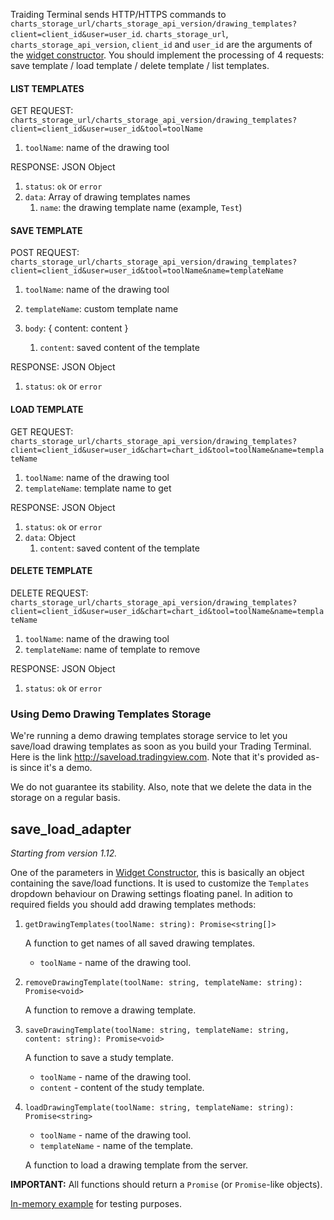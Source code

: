 Traiding Terminal sends HTTP/HTTPS commands to `charts_storage_url/charts_storage_api_version/drawing_templates?client=client_id&user=user_id`. `charts_storage_url`, `charts_storage_api_version`, `client_id` and `user_id` are the arguments of the [widget constructor](Widget-Constructor).
You should implement the processing of 4 requests: save template / load template / delete template / list templates.

#### LIST TEMPLATES

GET REQUEST: `charts_storage_url/charts_storage_api_version/drawing_templates?client=client_id&user=user_id&tool=toolName`

1. `toolName`: name of the drawing tool

RESPONSE: JSON Object

1. `status`: `ok` or `error`
1. `data`: Array of drawing templates names
    1. `name`: the drawing template name (example, `Test`)

#### SAVE TEMPLATE

POST REQUEST: `charts_storage_url/charts_storage_api_version/drawing_templates?client=client_id&user=user_id&tool=toolName&name=templateName`

1. `toolName`: name of the drawing tool
1. `templateName`: custom template name

1. `body`: { content: content }
    1. `content`: saved content of the template

RESPONSE: JSON Object

1. `status`: `ok` or `error`

#### LOAD TEMPLATE

GET REQUEST: `charts_storage_url/charts_storage_api_version/drawing_templates?client=client_id&user=user_id&chart=chart_id&tool=toolName&name=templateName`

1. `toolName`: name of the drawing tool
1. `templateName`: template name to get

RESPONSE: JSON Object

1. `status`: `ok` or `error`
1. `data`: Object
    1. `content`: saved content of the template

#### DELETE TEMPLATE

DELETE REQUEST: `charts_storage_url/charts_storage_api_version/drawing_templates?client=client_id&user=user_id&chart=chart_id&tool=toolName&name=templateName`

1. `toolName`: name of the drawing tool
1. `templateName`: name of template to remove

RESPONSE: JSON Object

1. `status`: `ok` or `error`

### Using Demo Drawing Templates Storage

We're running a demo drawing templates storage service to let you save/load drawing templates as soon as you build your Trading Terminal.
Here is the link <http://saveload.tradingview.com>. Note that it's provided as-is since it's a demo.

We do not guarantee its stability. Also, note that we delete the data in the storage on a regular basis.

## save_load_adapter

*Starting from version 1.12.*

One of the parameters in [Widget Constructor](Widget-Constructor#save_load_adapter), this is basically an object containing the save/load functions. It is used to customize the `Templates` dropdown behaviour on Drawing settings floating panel. In adition to required fields you should add drawing templates methods:

1. `getDrawingTemplates(toolName: string): Promise<string[]>`

     A function to get names of all saved drawing templates.

    * `toolName` - name of the drawing tool.

1. `removeDrawingTemplate(toolName: string, templateName: string): Promise<void>`

     A function to remove a drawing template.

1. `saveDrawingTemplate(toolName: string, templateName: string, content: string): Promise<void>`

     A function to save a study template.

     * `toolName` - name of the drawing tool.
     * `content` - content of the study template.

1. `loadDrawingTemplate(toolName: string, templateName: string): Promise<string>`

    * `toolName` - name of the drawing tool.
    * `templateName` - name of the template.

    A function to load a drawing template from the server.

**IMPORTANT:** All functions should return a `Promise` (or `Promise`-like objects).

[In-memory example](Save-Load-Adapter-Example) for testing purposes.
